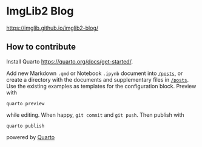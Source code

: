 # ImgLib2 Blog

https://imglib.github.io/imglib2-blog/

## How to contribute

Install Quarto https://quarto.org/docs/get-started/.

Add new Markdown `.qmd` or Notebook `.ipynb` document into [`/posts`](/posts), or create a directory with the documents and supplementary files in [`/posts`](/posts).  Use the existing examples as templates for the configuration block.  Preview with

```
quarto preview
```

while editing.  When happy, `git commit` and `git push`.  Then publish with

```
quarto publish
```

powered by [Quarto](https://quarto.org/)
